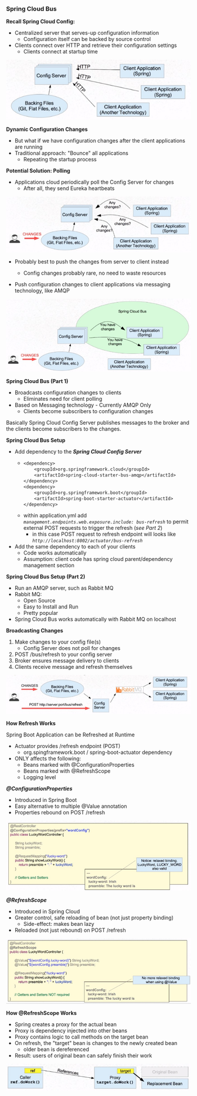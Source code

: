 ### Spring Cloud Bus

**Recall Spring Cloud Config:**
- Centralized server that serves-up configuration information
    - Configuration itself can be backed by source control
- Clients connect over HTTP and retrieve their configuration settings
    - Clients connect at startup time

![client-load-balancer](https://raw.githubusercontent.com/Shtramak/spring-cloud-training/master/images/config-server.jpg)

**Dynamic Configuration Changes**
- But what if we have configuration changes after the client applications are running
- Traditional approach: "Bounce" all applications
    - Repeating the startup process

**Potential Solution: Polling**
- Applications cloud periodically poll the Config Server for changes
    - After all, they send Eureka heartbeats
    
![client-load-balancer](https://raw.githubusercontent.com/Shtramak/spring-cloud-training/master/images/config-poll-solution.jpg)

- Probably best to push the changes from server to client instead
    - Config changes probably rare, no need to waste resources

- Push configuration changes to client applications via messaging technology, like AMQP

![client-load-balancer](https://raw.githubusercontent.com/Shtramak/spring-cloud-training/master/images/bus-solution.jpg)

**Spring Cloud Bus (Part 1)**
- Broadcasts configuration changes to clients
    - Eliminates need for client polling
- Based on Messaging technology - Currently AMQP Only
    - Clients become subscribers to configuration changes

Basically Spring Cloud Config Server publishes messages to the broker and the clients become subscribers
to the changes.

**Spring Cloud Bus Setup**
- Add dependency to the **_Spring Cloud Config Server_**
    - ```
      <dependency>
          <groupId>org.springframework.cloud</groupId>
          <artifactId>spring-cloud-starter-bus-amqp</artifactId>
      </dependency>
      <dependency>
          <groupId>org.springframework.boot</groupId>
          <artifactId>spring-boot-starter-actuator</artifactId>
      </dependency>
      ```
    - within application.yml add _`management.endpoints.web.exposure.include: bus-refresh`_ to permit external POST requests to trigger the refresh (_see Part 2_)
        - in this case POST request to refresh endpoint will looks like _`http://localhost:8002/actuator/bus-refresh`_ 
- Add the same dependency to each of your clients
    - Code works automatically
    - Assumption: client code has spring cloud parent/dependency management section

**Spring Cloud Bus Setup (Part 2)**
- Run an AMQP server, such as Rabbit MQ
- Rabbit MQ:
    - Open Source
    - Easy to Install and Run
    - Pretty popular
- Spring Cloud Bus works automatically with Rabbit MQ on localhost

**Broadcasting Changes**
1. Make changes to your config file(s)
    - Config Server does not poll for changes
2. POST /bus/refresh to your config server
3. Broker ensures message delivery to clients
4. Clients receive message and refresh themselves 

![client-load-balancer](https://raw.githubusercontent.com/Shtramak/spring-cloud-training/master/images/broadcasting-changes.jpg)

**How Refresh Works**

 Spring Boot Application can be Refreshed at Runtime

- Actuator provides /refresh endpoint (POST)
    - org.spingframework.boot / spring-boot-actuator dependency
- ONLY affects the following:
    - Beans marked with @ConfigurationProperties
    - Beans marked with @RefreshScope
    - Logging level
    
**_@ConfigurationProperties_**
- Introduced in Spring Boot
- Easy alternative to multiple @Value annotation
- Properties rebound on POST /refresh

![client-load-balancer](https://raw.githubusercontent.com/Shtramak/spring-cloud-training/master/images/configuration_properties.jpg)

**_@RefreshScope_**
- Introduced in Spring Cloud
- Greater control, safe reloading of bean (not just property binding)
    - Side-effect: makes bean lazy
- Reloaded (not just rebound) on POST /refresh

![client-load-balancer](https://raw.githubusercontent.com/Shtramak/spring-cloud-training/master/images/refresh-scope.jpg)

**How @RefreshScope Works**
- Spring creates a proxy for the actual bean
- Proxy is dependency injected into other beans
- Proxy contains logic to call methods on the target bean
- On refresh, the "target" bean is changes to the newly created bean
    - older bean is dereferenced
- Result: users of original bean can safely finish their work

![client-load-balancer](https://raw.githubusercontent.com/Shtramak/spring-cloud-training/master/images/refresh-scope-principle.jpg)
